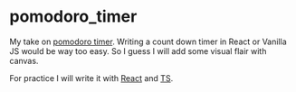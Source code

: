 # pomodoro_timer

My take on [pomodoro timer](https://en.wikipedia.org/wiki/Pomodoro_Technique).
Writing a count down timer in React or Vanilla JS would be way too easy.
So I guess I will add some visual flair with canvas.

For practice I will write it with [React](https://pl.reactjs.org/) and [TS](https://www.typescriptlang.org/).
